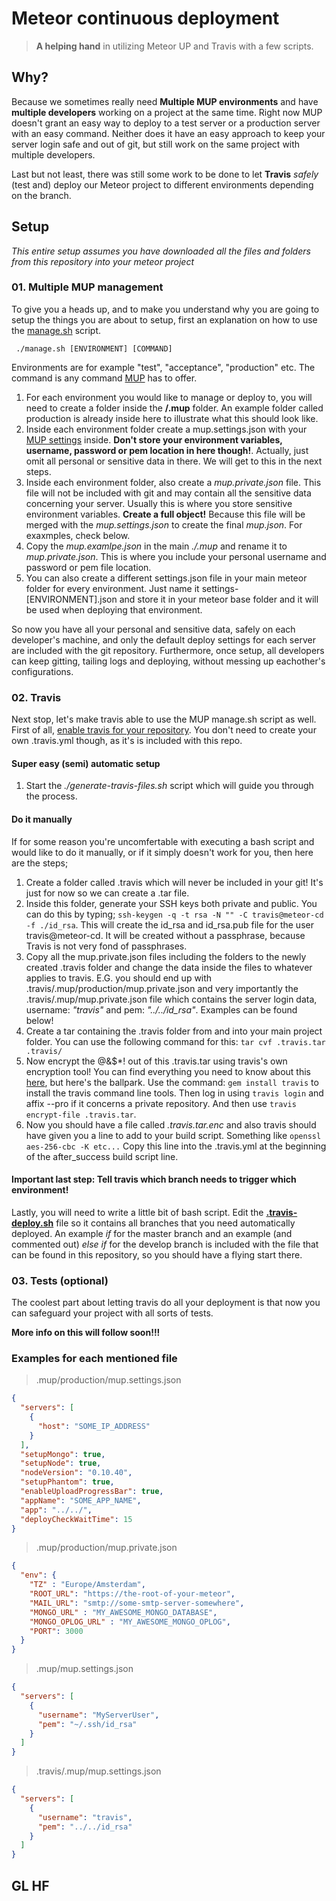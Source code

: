 # Meteor continuous deployment
> __A helping hand__ in utilizing Meteor UP and Travis with a few scripts.

## Why?
Because we sometimes really need __Multiple MUP environments__ and have __multiple developers__ working on a project at the same time. Right now MUP doesn't grant an easy way to deploy to a test server or a production server with an easy command. Neither does it have an easy approach to keep your server login safe and out of git, but still work on the same project with multiple developers.

Last but not least, there was still some work to be done to let __Travis__ _safely_ (test and) deploy our Meteor project to different environments depending on the branch.

## Setup

_This entire setup assumes you have downloaded all the files and folders from this repository into your meteor project_

### 01. Multiple MUP management

To give you a heads up, and to make you understand why you are going to setup the things you are about to setup, first an explanation on how to use the [manage.sh](https://github.com/Q42/meteor-continuous-deployment/blob/master/manage.sh) script.

``` ./manage.sh [ENVIRONMENT] [COMMAND]```

Environments are for example "test", "acceptance", "production" etc. The command is any command [MUP](https://github.com/arunoda/meteor-up) has to offer.

1. For each environment you would like to manage or deploy to, you will need to create a folder inside the __/.mup__ folder. An example folder called production is already inside here to illustrate what this should look like.
2. Inside each environment folder create a mup.settings.json with your [MUP settings](https://github.com/arunoda/meteor-up#example-file) inside. __Don't store your environment variables, username, password or pem location in here though!__. Actually, just omit all personal or sensitive data in there. We will get to this in the next steps.
3. Inside each environment folder, also create a _mup.private.json_ file. This file will not be included with git and may contain all the sensitive data concerning your server. Usually this is where you store sensitive environment variables. __Create a full object!__ Because this file will be merged with the _mup.settings.json_ to create the final _mup.json_. For exaxmples, check below.
4. Copy the _mup.examlpe.json_ in the main _./.mup_ and rename it to _mup.private.json_. This is where you include your personal username and password or pem file location.
5. You can also create a different settings.json file in your main meteor folder for every environment. Just name it settings-[ENVIRONMENT].json and store it in your meteor base folder and it will be used when deploying that environment.

So now you have all your personal and sensitive data, safely on each developer's machine, and only the default deploy settings for each server are included with the git repository. Furthermore, once setup, all developers can keep gitting, tailing logs and deploying, without messing up eachother's configurations.

### 02. Travis

Next stop, let's make travis able to use the MUP manage.sh script as well. 
First of all, [enable travis for your repository](https://docs.travis-ci.com/user/getting-started/). You don't need to create your own .travis.yml though, as it's is included with this repo.

#### Super easy (semi) automatic setup

1. Start the _./generate-travis-files.sh_ script which will guide you through the process.

#### Do it manually

If for some reason you're uncomfertable with executing a bash script and would like to do it manually, or if it simply doesn't work for you, then here are the steps;

1. Create a folder called .travis which will never be included in your git! It's just for now so we can create a .tar file. 
2. Inside this folder, generate your SSH keys both private and public. You can do this by typing; ``ssh-keygen -q -t rsa -N "" -C travis@meteor-cd -f ./id_rsa``. This will create the id_rsa and id_rsa.pub file for the user travis@meteor-cd. It will be created without a passphrase, because Travis is not very fond of passphrases.
3. Copy all the mup.private.json files including the folders to the newly created .travis folder and change the data inside the files to whatever applies to travis. E.G. you should end up with .travis/.mup/production/mup.private.json and very importantly the .travis/.mup/mup.private.json file which contains the server login data, username: _"travis"_ and pem: _"../../id_rsa"_. Examples can be found below!
4. Create a tar containing the .travis folder from and into your main project folder. You can use the following command for this: ``tar cvf .travis.tar .travis/``
5. Now encrypt the @&$*! out of this .travis.tar using travis's own encryption tool! You can find everything you need to know about this [here](https://docs.travis-ci.com/user/encrypting-files/), but here's the ballpark. Use the command: ``gem install travis`` to install the travis command line tools. Then log in using ``travis login`` and affix --pro if it concerns a private repository. And then use ``travis encrypt-file .travis.tar``.
6. Now you should have a file called _.travis.tar.enc_ and also travis should have given you a line to add to your build script. Something like ``openssl aes-256-cbc -K etc...`` Copy this line into the .travis.yml at the beginning of the after_success build script line.

#### Important last step: Tell travis which branch needs to trigger which environment!

Lastly, you will need to write a little bit of bash script. Edit the [__.travis-deploy.sh__](https://github.com/Q42/meteor-continuous-deployment/blob/master/.travis-deploy.sh) file so it contains all branches that you need automatically deployed. An example _if_ for the master branch and an example (and commented out) _else if_ for the develop branch is included with the file that can be found in this repository, so you should have a flying start there.

### 03. Tests (optional)

The coolest part about letting travis do all your deployment is that now you can safeguard your project with all sorts of tests.

__More info on this will follow soon!!!__

### Examples for each mentioned file
> .mup/production/mup.settings.json

```json
{
  "servers": [
    {
      "host": "SOME_IP_ADDRESS"
    }
  ],
  "setupMongo": true,
  "setupNode": true,
  "nodeVersion": "0.10.40",
  "setupPhantom": true,
  "enableUploadProgressBar": true,
  "appName": "SOME_APP_NAME",
  "app": "../../",
  "deployCheckWaitTime": 15
}
```
> .mup/production/mup.private.json

```json
{
  "env": {
    "TZ" : "Europe/Amsterdam",
    "ROOT_URL": "https://the-root-of-your-meteor",
    "MAIL_URL": "smtp://some-smtp-server-somewhere",
    "MONGO_URL" : "MY_AWESOME_MONGO_DATABASE",
    "MONGO_OPLOG_URL" : "MY_AWESOME_MONGO_OPLOG",
    "PORT": 3000
  }
}
```

> .mup/mup.settings.json

```json
{
  "servers": [
    {
      "username": "MyServerUser",
      "pem": "~/.ssh/id_rsa"
    }
  ]
}
```

> .travis/.mup/mup.settings.json

```json
{
  "servers": [
    {
      "username": "travis",
      "pem": "../../id_rsa"
    }
  ]
}
```

## GL HF
